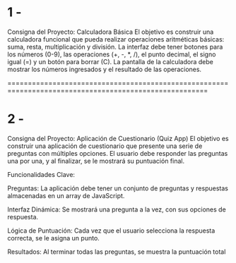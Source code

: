 # 1 -
Consigna del Proyecto: Calculadora Básica
El objetivo es construir una calculadora funcional que pueda realizar operaciones aritméticas básicas: suma, resta, multiplicación y división. La interfaz debe tener botones para los números (0-9), las operaciones (+, -, *, /), el punto decimal, el signo igual (=) y un botón para borrar (C). La pantalla de la calculadora debe mostrar los números ingresados y el resultado de las operaciones.

=======================================================================================================

# 2 -
Consigna del Proyecto: Aplicación de Cuestionario (Quiz App)
El objetivo es construir una aplicación de cuestionario que presente una serie de preguntas con múltiples opciones. El usuario debe responder las preguntas una por una, y al finalizar, se le mostrará su puntuación final.

Funcionalidades Clave:

Preguntas: La aplicación debe tener un conjunto de preguntas y respuestas almacenadas en un array de JavaScript.

Interfaz Dinámica: Se mostrará una pregunta a la vez, con sus opciones de respuesta.

Lógica de Puntuación: Cada vez que el usuario selecciona la respuesta correcta, se le asigna un punto.

Resultados: Al terminar todas las preguntas, se muestra la puntuación total